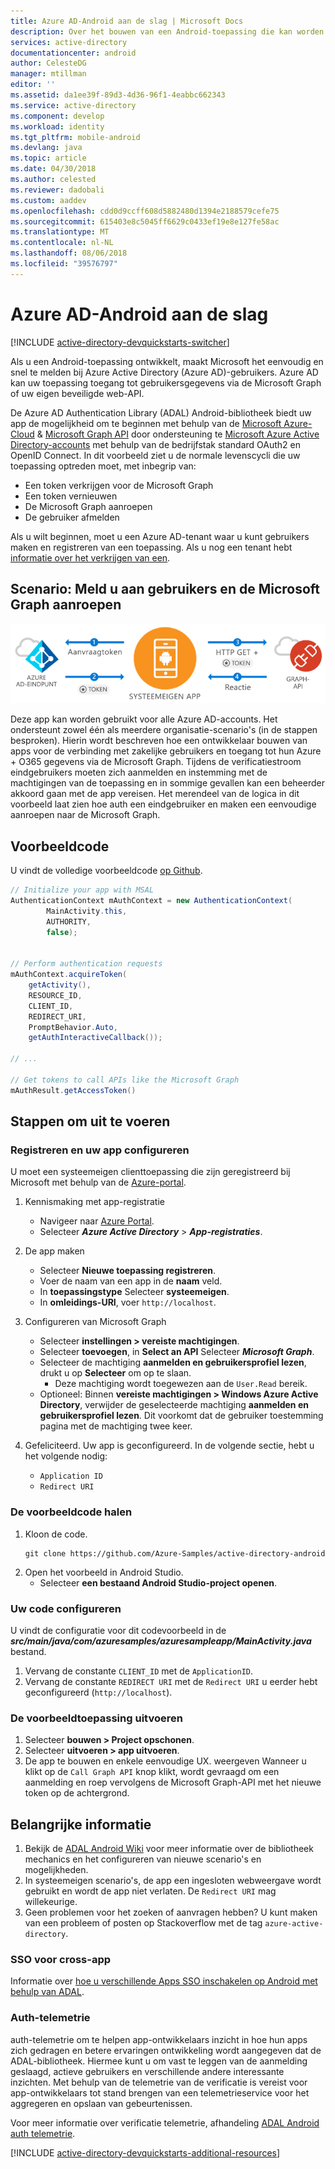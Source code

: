 ```yaml
---
title: Azure AD-Android aan de slag | Microsoft Docs
description: Over het bouwen van een Android-toepassing die kan worden geïntegreerd met Azure AD voor aanmelden en Azure AD-aanroepen beveiligd met behulp van OAuth 2.0 API's.
services: active-directory
documentationcenter: android
author: CelesteDG
manager: mtillman
editor: ''
ms.assetid: da1ee39f-89d3-4d36-96f1-4eabbc662343
ms.service: active-directory
ms.component: develop
ms.workload: identity
ms.tgt_pltfrm: mobile-android
ms.devlang: java
ms.topic: article
ms.date: 04/30/2018
ms.author: celested
ms.reviewer: dadobali
ms.custom: aaddev
ms.openlocfilehash: cdd0d9ccff608d5882480d1394e2188579cefe75
ms.sourcegitcommit: 615403e8c5045ff6629c0433ef19e8e127fe58ac
ms.translationtype: MT
ms.contentlocale: nl-NL
ms.lasthandoff: 08/06/2018
ms.locfileid: "39576797"
---
```

# <a name="azure-ad-android-getting-started"></a>Azure AD-Android aan de slag
[!INCLUDE [active-directory-devquickstarts-switcher](../../../includes/active-directory-devquickstarts-switcher.md)]

Als u een Android-toepassing ontwikkelt, maakt Microsoft het eenvoudig en snel te melden bij Azure Active Directory (Azure AD)-gebruikers. Azure AD kan uw toepassing toegang tot gebruikersgegevens via de Microsoft Graph of uw eigen beveiligde web-API. 

De Azure AD Authentication Library (ADAL) Android-bibliotheek biedt uw app de mogelijkheid om te beginnen met behulp van de [Microsoft Azure-Cloud](https://cloud.microsoft.com) & [Microsoft Graph API](https://graph.microsoft.io) door ondersteuning te [ Microsoft Azure Active Directory-accounts](https://azure.microsoft.com/services/active-directory/) met behulp van de bedrijfstak standard OAuth2 en OpenID Connect. In dit voorbeeld ziet u de normale levenscycli die uw toepassing optreden moet, met inbegrip van:

* Een token verkrijgen voor de Microsoft Graph
* Een token vernieuwen
* De Microsoft Graph aanroepen
* De gebruiker afmelden

Als u wilt beginnen, moet u een Azure AD-tenant waar u kunt gebruikers maken en registreren van een toepassing. Als u nog een tenant hebt [informatie over het verkrijgen van een](quickstart-create-new-tenant.md).

## <a name="scenario-sign-in-users-and-call-the-microsoft-graph"></a>Scenario: Meld u aan gebruikers en de Microsoft Graph aanroepen

![Topologie](./media/quickstart-v1-android/active-directory-android-topology.png)

Deze app kan worden gebruikt voor alle Azure AD-accounts. Het ondersteunt zowel één als meerdere organisatie-scenario's (in de stappen besproken). Hierin wordt beschreven hoe een ontwikkelaar bouwen van apps voor de verbinding met zakelijke gebruikers en toegang tot hun Azure + O365 gegevens via de Microsoft Graph. Tijdens de verificatiestroom eindgebruikers moeten zich aanmelden en instemming met de machtigingen van de toepassing en in sommige gevallen kan een beheerder akkoord gaan met de app vereisen. Het merendeel van de logica in dit voorbeeld laat zien hoe auth een eindgebruiker en maken een eenvoudige aanroepen naar de Microsoft Graph.

## <a name="example-code"></a>Voorbeeldcode

U vindt de volledige voorbeeldcode [op Github](https://github.com/Azure-Samples/active-directory-android). 

```Java
// Initialize your app with MSAL
AuthenticationContext mAuthContext = new AuthenticationContext(
        MainActivity.this, 
        AUTHORITY, 
        false);


// Perform authentication requests
mAuthContext.acquireToken(
    getActivity(), 
    RESOURCE_ID, 
    CLIENT_ID, 
    REDIRECT_URI,  
    PromptBehavior.Auto, 
    getAuthInteractiveCallback());

// ...

// Get tokens to call APIs like the Microsoft Graph
mAuthResult.getAccessToken()
```

## <a name="steps-to-run"></a>Stappen om uit te voeren

### <a name="register-and-configure-your-app"></a>Registreren en uw app configureren 
U moet een systeemeigen clienttoepassing die zijn geregistreerd bij Microsoft met behulp van de [Azure-portal](https://portal.azure.com). 

1. Kennismaking met app-registratie
    - Navigeer naar [Azure Portal](https://aad.portal.azure.com). 
    - Selecteer ***Azure Active Directory*** > ***App-registraties***. 

2. De app maken
    - Selecteer **Nieuwe toepassing registreren**. 
    - Voer de naam van een app in de **naam** veld. 
    - In **toepassingstype** Selecteer **systeemeigen**. 
    - In **omleidings-URI**, voer `http://localhost`. 

3. Configureren van Microsoft Graph
    - Selecteer **instellingen > vereiste machtigingen**.
    - Selecteer **toevoegen**, in **Select an API** Selecteer ***Microsoft Graph***. 
    - Selecteer de machtiging **aanmelden en gebruikersprofiel lezen**, drukt u op **Selecteer** om op te slaan. 
        - Deze machtiging wordt toegewezen aan de `User.Read` bereik. 
    - Optioneel: Binnen **vereiste machtigingen > Windows Azure Active Directory**, verwijder de geselecteerde machtiging **aanmelden en gebruikersprofiel lezen**. Dit voorkomt dat de gebruiker toestemming pagina met de machtiging twee keer. 

4. Gefeliciteerd. Uw app is geconfigureerd. In de volgende sectie, hebt u het volgende nodig:
    - `Application ID`
    - `Redirect URI`

### <a name="get-the-sample-code"></a>De voorbeeldcode halen

1. Kloon de code.
    ```
    git clone https://github.com/Azure-Samples/active-directory-android
    ```
2. Open het voorbeeld in Android Studio.
    - Selecteer **een bestaand Android Studio-project openen**.

### <a name="configure-your-code"></a>Uw code configureren

U vindt de configuratie voor dit codevoorbeeld in de ***src/main/java/com/azuresamples/azuresampleapp/MainActivity.java*** bestand. 

1. Vervang de constante `CLIENT_ID` met de `ApplicationID`.
2. Vervang de constante `REDIRECT URI` met de `Redirect URI` u eerder hebt geconfigureerd (`http://localhost`). 

### <a name="run-the-sample"></a>De voorbeeldtoepassing uitvoeren

1. Selecteer **bouwen > Project opschonen**. 
2. Selecteer **uitvoeren > app uitvoeren**. 
3. De app te bouwen en enkele eenvoudige UX. weergeven Wanneer u klikt op de `Call Graph API` knop klikt, wordt gevraagd om een aanmelding en roep vervolgens de Microsoft Graph-API met het nieuwe token op de achtergrond. 

## <a name="important-info"></a>Belangrijke informatie

1. Bekijk de [ADAL Android Wiki](https://github.com/AzureAD/azure-activedirectory-library-for-android/wiki) voor meer informatie over de bibliotheek mechanics en het configureren van nieuwe scenario's en mogelijkheden. 
2. In systeemeigen scenario's, de app een ingesloten webweergave wordt gebruikt en wordt de app niet verlaten. De `Redirect URI` mag willekeurige. 
3. Geen problemen voor het zoeken of aanvragen hebben? U kunt maken van een probleem of posten op Stackoverflow met de tag `azure-active-directory`. 

### <a name="cross-app-sso"></a>SSO voor cross-app
Informatie over [hoe u verschillende Apps SSO inschakelen op Android met behulp van ADAL](howto-v1-enable-sso-on-android.md). 

### <a name="auth-telemetry"></a>Auth-telemetrie
auth-telemetrie om te helpen app-ontwikkelaars inzicht in hoe hun apps zich gedragen en betere ervaringen ontwikkeling wordt aangegeven dat de ADAL-bibliotheek. Hiermee kunt u om vast te leggen van de aanmelding geslaagd, actieve gebruikers en verschillende andere interessante inzichten. Met behulp van de telemetrie van de verificatie is vereist voor app-ontwikkelaars tot stand brengen van een telemetrieservice voor het aggregeren en opslaan van gebeurtenissen.

Voor meer informatie over verificatie telemetrie, afhandeling [ADAL Android auth telemetrie](https://github.com/AzureAD/azure-activedirectory-library-for-android/wiki/Telemetry). 

[!INCLUDE [active-directory-devquickstarts-additional-resources](../../../includes/active-directory-devquickstarts-additional-resources.md)]
